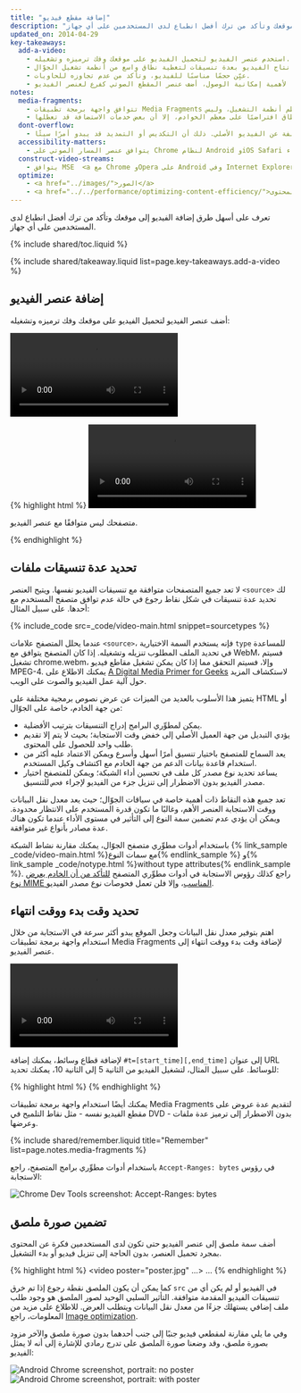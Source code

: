 ```yaml
---
title: "إضافة مقطع فيديو"
description: "تعرف على أسهل طرق إضافة الفيديو إلى موقعك وتأكد من ترك أفضل انطباع لدى المستخدمين على أي جهاز."
updated_on: 2014-04-29
key-takeaways:
  add-a-video:
    - استخدم عنصر الفيديو لتحميل الفيديو على موقعك وفك ترميزه وتشغيله.
    - اهتم بإنتاج الفيديو بعدة تنسيقات لتغطية نطاق واسع من أنظمة تشغيل الجوّال.
    - عيِّن حجمًا مناسبًا للفيديو، وتأكد من عدم تجاوزه للحاويات.
    - نظرًا لأهمية إمكانية الوصول، أضف عنصر المقطع الصوتي كفرع لعنصر الفيديو.
notes:
  media-fragments:
    - تتوافق واجهة برمجة تطبيقات Media Fragments مع معظم أنظمة التشغيل، وليس iOS.
    - تأكد من أن طلبات النطاق متوافقة مع خادمك. يتم تمكين طلبات النطاق افتراضيًا على معظم الخوادم، إلا أن بعض خدمات الاستضافة قد تعطلها.
  dont-overflow:
    - لا تفرض حجمًا للعنصر قد يؤدي إلى نسبة عرض إلى ارتفاع مختلفة عن الفيديو الأصلي. ذلك أن التكديس أو التمديد قد يبدو أمرًا سيئًا.
  accessibility-matters:
    - يتوافق عنصر المسار الصوتي على Chrome لنظام Android وiOS Safari وجميع المتصفحات الحالية على سطح المكتب باستثناء Firefox (راجع <a href="http://caniuse.com/track" title="حالة التوافق مع عنصر المسار الصوتي">caniuse.com/track</a>). هناك عدة ترميزات بوليفيل متاحة كذلك. نوصي باستخدام <a href='//www.delphiki.com/html5/playr/' title='Playr track element polyfill'>Playr</a> أو <a href='//captionatorjs.com/' title='Captionator track'>Captionator</a>.
  construct-video-streams:
    - يتوافق MSE  <a مع Chrome وOpera على Android وفي Internet Explorer 11 وChrome لجهاز سطح المكتب، مع تخطيط الدعم لـ href='http://wiki.mozilla.org/Platform/MediaSourceExtensions' title='Firefox Media Source Extensions implementation timeline'>Firefox</a>.
  optimize:
    - <a href="../images/">الصور</a>
    - <a href="../../performance/optimizing-content-efficiency/">تحسين كفاءة المحتوى</a>
---
```


<p class="intro">
  تعرف على أسهل طرق إضافة الفيديو إلى موقعك وتأكد من ترك أفضل انطباع لدى المستخدمين على أي جهاز.
</p>

{% include shared/toc.liquid %}


{% include shared/takeaway.liquid list=page.key-takeaways.add-a-video %}

## إضافة عنصر الفيديو

أضف عنصر الفيديو لتحميل الفيديو على موقعك وفك ترميزه وتشغيله:

<video controls>
     <source src="video/chrome.webm" type="video/webm">
     <source src="video/chrome.mp4" type="video/mp4">
     <p>هذا المتصفح ليس متوافقًا مع عنصر الفيديو.</p>
</video>

{% highlight html %}
<video src="chrome.webm" type="video/webm">
    <p>متصفحك ليس متوافقًا مع عنصر الفيديو.</p>
</video>
{% endhighlight %}

## تحديد عدة تنسيقات ملفات

لا تعد جميع المتصفحات متوافقة مع تنسيقات الفيديو نفسها.
ويتيح العنصر `<source>` لك تحديد عدة تنسيقات في شكل نقاط رجوع في حالة عدم توافق متصفح المستخدم مع أحدها.
على سبيل المثال:

{% include_code src=_code/video-main.html snippet=sourcetypes %}

عندما يحلل المتصفح علامات `<source>`، فإنه يستخدم السمة الاختيارية `type` للمساعدة في تحديد الملف المطلوب تنزيله وتشغيله. إذا كان المتصفح يتوافق مع WebM، فسيتم تشغيل chrome.webm، وإلا، فسيتم التحقق مما إذا كان يمكن تشغيل مقاطع فيديو MPEG-4.
يمكنك الاطلاع على <a href='//www.xiph.org/video/vid1.shtml' title='Highly entertaining and informative video guide to digital video'>A Digital Media Primer for Geeks</a> لاستكشاف المزيد حول آلية عمل الفيديو والصوت على الويب.

يتميز هذا الأسلوب بالعديد من الميزات عن عرض نصوص برمجية مختلفة على HTML أو من جهة الخادم، خاصة على الجوّال:

* يمكن لمطوِّري البرامج إدراج التنسيقات بترتيب الأفضلية.
* يؤدي التبديل من جهة العميل الأصلي إلى خفض وقت الاستجابة؛ بحيث لا يتم إلا تقديم طلب واحد للحصول على المحتوى.
* يعد السماح للمتصفح باختيار تنسيق أمرًا أسهل وأسرع ويمكن الاعتماد عليه أكثر من استخدام قاعدة بيانات الدعم من جهة الخادم مع اكتشاف وكيل المستخدم.
* يساعد تحديد نوع مصدر كل ملف في تحسين أداء الشبكة؛ ويمكن للمتصفح اختيار مصدر الفيديو بدون الاضطرار إلى تنزيل جزء من الفيديو لإجراء `فحص` للتنسيق.

تعد جميع هذه النقاط ذات أهمية خاصة في سياقات الجوّال؛ حيث يعد معدل نقل البيانات ووقت الاستجابة العنصر الأهم، وغالبًا ما تكون قدرة المستخدم على الانتظار محدودة. 
ويمكن أن يؤدي عدم تضمين سمة النوع إلى التأثير في مستوى الأداء عندما تكون هناك عدة مصادر بأنواع غير متوافقة.

باستخدام أدوات مطوِّري متصفح الجوّال، يمكنك مقارنة نشاط الشبكة {% link_sample _code/video-main.html %}مع سمات النوع{% endlink_sample %} و{% link_sample _code/notype.html %}without type attributes{% endlink_sample %}.
راجع كذلك رؤوس الاستجابة في أدوات مطوِّري المتصفح [للتأكد من أن الخادم يعرض نوع MIME المناسب](//developer.mozilla.org/en/docs/Properly_Configuring_Server_MIME_Types)، وإلا فلن تعمل فحوصات نوع مصدر الفيديو.

## تحديد وقت بدء ووقت انتهاء

اهتم بتوفير معدل نقل البيانات وجعل الموقع يبدو أكثر سرعة في الاستجابة من خلال استخدام واجهة برمجة تطبيقات Media Fragments لإضافة وقت بدء ووقت انتهاء إلى عنصر الفيديو.

<video controls>
  <source src="video/chrome.webm#t=5,10" type="video/webm">
  <source src="video/chrome.mp4#t=5,10" type="video/mp4">
     <p>هذا المتصفح ليس متوافقًا مع عنصر الفيديو.</p>
</video>

لإضافة قطاع وسائط، يمكنك إضافة `#t=[start_time][,end_time]` إلى عنوان URL للوسائط. على سبيل المثال، لتشغيل الفيديو من الثانية 5 إلى الثانية 10، يمكنك تحديد:

{% highlight html %}
<source src="video/chrome.webm#t=5,10" type="video/webm">
{% endhighlight %}

يمكنك أيضًا استخدام واجهة برمجة تطبيقات Media Fragments لتقديم عدة عروض على مقطع الفيديو نفسه - مثل نقاط التلميح في DVD - بدون الاضطرار إلى ترميز عدة ملفات وعرضها.

{% include shared/remember.liquid title="Remember" list=page.notes.media-fragments %}

باستخدام أدوات مطوِّري برامج المتصفح، راجع `Accept-Ranges: bytes` في رؤوس الاستجابة:

<img class="center" alt="Chrome Dev Tools screenshot: Accept-Ranges: bytes" src="images/Accept-Ranges-Chrome-Dev-Tools.png">

## تضمين صورة ملصق

أضف سمة ملصق إلى عنصر الفيديو حتى تكون لدى المستخدمين فكرة عن المحتوى بمجرد تحميل العنصر، بدون الحاجة إلى تنزيل فيديو أو بدء التشغيل.

{% highlight html %}
<video poster="poster.jpg" ...>
  ...
</video>
{% endhighlight %}

كما يمكن أن يكون الملصق نقطة رجوع إذا تم خرق `src` في الفيديو أو لم يكن أي من تنسيقات الفيديو المقدمة متوافقة. التأثير السلبي الوحيد لصور الملصق هو وجود طلب ملف إضافي يستهلك جزءًا من معدل نقل البيانات ويتطلب العرض. للاطلاع على مزيد من المعلومات، راجع [Image optimization](../../performance/optimizing-content-efficiency/optimize-encoding-and-transfer.html#image-optimization).

وفي ما يلي مقارنة لمقطعي فيديو جنبًا إلى جنب أحدهما بدون صورة ملصق والآخر مزود بصورة ملصق، وقد وضعنا صورة الملصق على تدرج رمادي للإشارة إلى أنه لا يمثل الفيديو:

<div class="mdl-grid">
  <div class="mdl-cell mdl-cell--6--col">
    <img class="center" alt="Android Chrome screenshot, portrait: no poster" src="images/Chrome-Android-video-no-poster.png">
  </div>

  <div class="mdl-cell mdl-cell--6--col">
    <img class="center" alt="Android Chrome screenshot, portrait: with poster" src="images/Chrome-Android-video-poster.png">
  </div>
</div>



